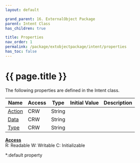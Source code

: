```yaml
---
layout: default

grand_parent: 16. ExternalObject Package
parent: Intent Class
has_children: true

title: Properties
nav_order: 1
permalink: /package/extobjectpackage/intent/properties
has_toc: false
---
```

# {{ page.title }}

The following properties are defined in the Intent class.

|Name       | Access | Type   | Initial Value | Description |
|----------	|--------|--------|-------------|-------|
|[Action](/package/extobjectpackage/intent/properties/action)   | CRW | String | | |
|[Data](/package/extobjectpackage/intent/properties/data)   | CRW | String | | |
|[Type](/package/extobjectpackage/intent/properties/type)   | CRW | String | | |

<u><b>Access</b></u><br>
R: Readable
W: Writable
C: Initializable

*:default property